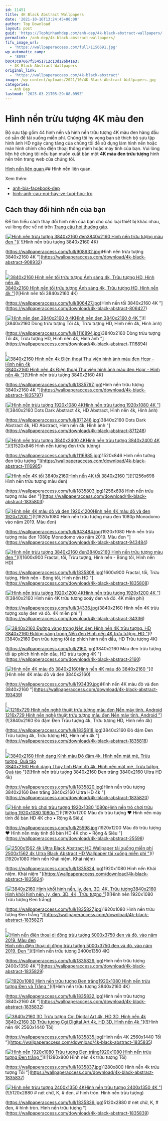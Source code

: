 ```yaml
---
id: 11451
title: 4K Black Abstract Wallpapers
date: '2021-10-16T13:24:45+00:00'
author: Top Download
layout: post
guid: 'https://Tophinhanhdep.com/anh-dep/4k-black-abstract-wallpapers/'
permalink: /anh-dep/4k-black-abstract-wallpapers/
fifu_image_url:
  - 'https://wallpaperaccess.com/full/1156691.jpg'
wp_automatic_camp:
  - '8098'
b0c43c97667f55451712c13d126b41e3:
  - 4K Black Abstract Wallpapers
original_link:
  - 'https://wallpaperaccess.com/4k-black-abstract'
image: /wp-content/uploads/2021/10/4K-Black-Abstract-Wallpapers.jpg
categories:
  - Ảnh Đẹp
lastmod: '2025-03-21T05:29:08.099Z'
---
```

# Hình nền trừu tượng 4K màu đen

Bộ sưu tập gồm 44 hình nền và hình nền trừu tượng 4K màu đen hàng đầu có sẵn để tải xuống miễn phí. Chúng tôi hy vọng bạn sẽ thích bộ sưu tập hình ảnh HD ngày càng tăng của chúng tôi để sử dụng làm hình nền hoặc màn hình chính cho điện thoại thông minh hoặc máy tính của bạn. Vui lòng liên hệ chúng tôi nếu bạn muốn xuất bản một **4K màu đen trừu tượng** hình nền trên trang web của chúng tôi.

[Hình nền liên quan ](#related) ## Hình nền liên quan.

   
 Xem thêm:

   
- [anh-bia-facebook-dep](https://tophinhanhdep.com/anh-bia/anh-bia-facebook-dep/)
- [hinh-anh-cau-noi-hay-ve-tuoi-hoc-tro](https://tophinhanhdep.com/nhung-cau-noi-hay/hinh-anh-cau-noi-hay-ve-tuoi-hoc-tro/)

## Cách thay đổi hình nền của bạn

Để tìm hiểu cách thay đổi hình nền của bạn cho các loại thiết bị khác nhau, vui lòng đọc về nó trên [Trang câu hỏi thường gặp](https://tophinhanhdep.com/faq/).

  
[[![Hình nền trừu tượng 3840x2160 đen](https://wallpaperaccess.com/full/1156691.jpg)3840x2160 Hình nền trừu tượng màu đen "](https://wallpaperaccess.com/download/4k-black-abstract-1156691)]( ![Hình nền trừu tượng 3840x2160 4K)

(https://wallpaperaccess.com/full/908932.jpg)Hình nền trừu tượng 3840x2160 4K "](https://wallpaperaccess.com/download/4k-black-abstract-908932)

[[![3840x2160 Hình nền tối trừu tượng Ánh sáng 4k, Trừu tượng HD, Hình nền 4k](https://wallpaperaccess.com/full/951548.jpg)3840x2160 Hình nền tối trừu tượng Ánh sáng 4k, Trừu tượng HD, Hình nền 4k "](https://wallpaperaccess.com/download/4k-black-abstract-951548)](![Hình nền tối 3840x2160 4K)

(https://wallpaperaccess.com/full/806427.jpg)Hình nền tối 3840x2160 4K "](https://wallpaperaccess.com/download/4k-black-abstract-806427)

[[![Hình nền đen 3840x2160 ở 4K](https://wallpaperaccess.com/full/1835794.jpg)Hình nền đen 3840x2160 ở 4K "](https://wallpaperaccess.com/download/4k-black-abstract-1835794)](![3840x2160 Dòng trừu tượng Tối 4k, Trừu tượng HD, Hình nền 4k, Hình ảnh)

(https://wallpaperaccess.com/full/1116894.jpg)3840x2160 Dòng trừu tượng Tối 4k, Trừu tượng HD, Hình nền 4k, Hình ảnh "](https://wallpaperaccess.com/download/4k-black-abstract-1116894)

[[![3840x2160 Hình nền 4k Điện thoại Thư viện hình ảnh màu đen Hcpr - Hình nền 4k](https://wallpaperaccess.com/full/1835796.jpg)3840x2160 Hình nền 4k Điện thoại Thư viện hình ảnh màu đen Hcpr - Hình nền 4k "](https://wallpaperaccess.com/download/4k-black-abstract-1835796)](![Hình nền trừu tượng 3840x2160 4K)

(https://wallpaperaccess.com/full/1835797.jpg)Hình nền trừu tượng 3840x2160 4K "](https://wallpaperaccess.com/download/4k-black-abstract-1835797)

[[![Hình nền trừu tượng 1920x1080 4K](https://wallpaperaccess.com/full/1101176.jpg)Hình nền trừu tượng 1920x1080 4K "](https://wallpaperaccess.com/download/4k-black-abstract-1101176)](![3840x2160 Dots Dark Abstract 4k, HD Abstract, Hình nền 4k, Hình ảnh)

(https://wallpaperaccess.com/full/871248.jpg)3840x2160 Dots Dark Abstract 4k, HD Abstract, Hình nền 4k, Hình ảnh "](https://wallpaperaccess.com/download/4k-black-abstract-871248)

[[![Hình nền trừu tượng 3840x2400 4K](https://wallpaperaccess.com/full/1835800.jpg)Hình nền trừu tượng 3840x2400 4K "](https://wallpaperaccess.com/download/4k-black-abstract-1835800)](![1520x846 Hình nền tường đen trừu tượng)

(https://wallpaperaccess.com/full/1116985.jpg)1520x846 Hình nền tường đen trừu tượng "](https://wallpaperaccess.com/download/4k-black-abstract-1116985)

[[![Hình nền 4K tối 3840x2160](https://wallpaperaccess.com/full/1835802.jpg)Hình nền 4K tối 3840x2160 "](https://wallpaperaccess.com/download/4k-black-abstract-1835802)](![1256x698 Hình nền trừu tượng màu đen)

(https://wallpaperaccess.com/full/1835803.jpg)1256x698 Hình nền trừu tượng màu đen "](https://wallpaperaccess.com/download/4k-black-abstract-1835803)

[[![Hình nền 4K màu đỏ và đen 1920x1200](https://wallpaperaccess.com/full/867395.jpg)Hình nền 4K màu đỏ và đen 1920x1200 "](https://wallpaperaccess.com/download/4k-black-abstract-867395)](![1920x1080 Hình nền trừu tượng màu đen 1080p Monodomo vào năm 2019. Màu đen)

(https://wallpaperaccess.com/full/943484.jpg)1920x1080 Hình nền trừu tượng màu đen 1080p Monodomo vào năm 2019. Màu đen "](https://wallpaperaccess.com/download/4k-black-abstract-943484)

[[![Hình nền trừu tượng 3840x2160 đen](https://wallpaperaccess.com/full/1835807.jpg)3840x2160 Hình nền trừu tượng màu đen "](https://wallpaperaccess.com/download/4k-black-abstract-1835807)](![1600x900 Fractal, tối, Trừu tượng, Hình nền - Bóng tối, Hình nền HD)

(https://wallpaperaccess.com/full/1835808.jpg)1600x900 Fractal, tối, Trừu tượng, Hình nền - Bóng tối, Hình nền HD "](https://wallpaperaccess.com/download/4k-black-abstract-1835808)

[[![Hình nền trừu tượng 1920x1200 4K](https://wallpaperaccess.com/full/1101202.jpg)Hình nền trừu tượng 1920x1200 4K "](https://wallpaperaccess.com/download/4k-black-abstract-1101202)](![3840x2160 Hình nền 4K trừu tượng xoáy đen và đỏ.  4K miễn phí)

(https://wallpaperaccess.com/full/34336.jpg)3840x2160 Hình nền 4K trừu tượng xoáy đen và đỏ. 4K miễn phí "](https://wallpaperaccess.com/download/4k-black-abstract-34336)

[[![3840x2160 Đường vàng trong Nền đen Hình nền 4K trừu tượng.  HD](https://wallpaperaccess.com/full/1683626.jpg)3840x2160 Đường vàng trong Nền đen Hình nền 4K trừu tượng. HD "](https://wallpaperaccess.com/download/4k-black-abstract-1683626)](![3840x2160 Đen trừu tượng tối áp phích hình nền dầu, HD Trừu tượng 4K)

(https://wallpaperaccess.com/full/2160.jpg)3840x2160 Màu đen trừu tượng tối áp phích hình nền dầu, HD trừu tượng 4K "](https://wallpaperaccess.com/download/4k-black-abstract-2160)

[[![Hình nền 4K màu đỏ 3840x2160](https://wallpaperaccess.com/full/1339899.jpg)Hình nền 4K màu đỏ 3840x2160 "](https://wallpaperaccess.com/download/4k-black-abstract-1339899)](![Hình nền 4K màu đỏ và đen 3840x2160)

(https://wallpaperaccess.com/full/193439.jpg)Hình nền 4K màu đỏ và đen 3840x2160 "](https://wallpaperaccess.com/download/4k-black-abstract-193439)

[[![1216x729 Hình nền nghệ thuật trừu tượng màu đen Nền máy tính.  Android](https://wallpaperaccess.com/full/1157578.jpg)1216x729 Hình nền nghệ thuật trừu tượng màu đen Nền máy tính. Android "](https://wallpaperaccess.com/download/4k-black-abstract-1157578)](![3840x2160 Đỏ đậm Đen Trừu tượng 4k, Trừu tượng HD, Hình nền 4k)

(https://wallpaperaccess.com/full/1835818.jpg)3840x2160 Đỏ đậm Đen Trừu tượng 4k, Trừu tượng HD, Hình nền 4k "](https://wallpaperaccess.com/download/4k-black-abstract-1835818)

[[![3840x2160 Hình dạng Kính màu Đỏ đậm 4k.  Hình nền mát mẻ, Trừu tượng, Quả táo](https://wallpaperaccess.com/full/166240.jpg)3840x2160 Hình dạng Thủy tinh Đậm đỏ 4k. Hình nền mát mẻ, Trừu tượng, Quả táo "](https://wallpaperaccess.com/download/4k-black-abstract-166240)](![Hình nền trừu tượng 3840x2160 Đen trắng 3840x2160 Ultra HD 4k)

(https://wallpaperaccess.com/full/1835820.jpg)Hình nền trừu tượng 3840x2160 Đen trắng 3840x2160 Ultra HD 4k "](https://wallpaperaccess.com/download/4k-black-abstract-1835820)

[[![Hình nền trò chơi trừu tượng 1920x1080 1080p](https://wallpaperaccess.com/full/306902.jpg)Hình nền trò chơi trừu tượng 1920x1080 1080p "](https://wallpaperaccess.com/download/4k-black-abstract-306902)](![1920x1200 Màu đỏ trừu tượng ❤ Hình nền máy tính để bàn HD 4K cho • Rộng & Siêu)

(https://wallpaperaccess.com/full/25598.jpg)1920x1200 Màu đỏ trừu tượng ❤ Hình nền máy tính để bàn HD 4K cho • Rộng &amp; Siêu "](https://wallpaperaccess.com/download/4k-black-abstract-25598)

[[![2500x1562 4k Ultra Black Abstract HD Wallpaper tải xuống miễn phí](https://wallpaperaccess.com/full/1835823.jpg)2500x1562 4k Ultra Black Abstract HD Wallpaper tải xuống miễn phí "](https://wallpaperaccess.com/download/4k-black-abstract-1835823)](![1920x1080 Hình nền Khái niệm.  Khái niệm)

(https://wallpaperaccess.com/full/1835824.jpg)1920x1080 Hình nền Khái niệm. Khái niệm "](https://wallpaperaccess.com/download/4k-black-abstract-1835824)

[[![3840x2160 Hình khối hình nền, ly, đen, 3D, 4K, Trừu tượng](https://wallpaperaccess.com/full/1835825.jpg)3840x2160 Hình khối hình nền, ly, đen, 3D, 4K, Trừu tượng "](https://wallpaperaccess.com/download/4k-black-abstract-1835825)](![Hình nền 1920x1080 Trừu tượng Đen trắng)

(https://wallpaperaccess.com/full/1835827.jpg)1920x1080 Hình nền trừu tượng Đen trắng "](https://wallpaperaccess.com/download/4k-black-abstract-1835827)

[[![Hình nền điện thoại di động trừu tượng 5000x3750 đen và đỏ.  vào năm 2019. Màu đen](https://wallpaperaccess.com/full/975255.jpg)Hình nền điện thoại di động trừu tượng 5000x3750 đen và đỏ. vào năm 2019. Đen "](https://wallpaperaccess.com/download/4k-black-abstract-975255)](![Hình nền trừu tượng 2400x1350 4K)

(https://wallpaperaccess.com/full/1835829.jpg)Hình nền trừu tượng 2400x1350 4K "](https://wallpaperaccess.com/download/4k-black-abstract-1835829)

[[![1920x1080 Hình nền trừu tượng Đen trắng](https://wallpaperaccess.com/full/1835830.jpg)1920x1080 Hình nền trừu tượng Đen và Trắng "](https://wallpaperaccess.com/download/4k-black-abstract-1835830)](![Hình nền trừu tượng 3840x2160 4K)

(https://wallpaperaccess.com/full/1835832.jpg)Hình nền trừu tượng 3840x2160 4K "](https://wallpaperaccess.com/download/4k-black-abstract-1835832)

[[![3840x2160 3D Trừu tượng Cgi Digital Art 4k, HD 3D, Hình nền 4k](https://wallpaperaccess.com/full/1441222.jpg)3840x2160 3D Trừu tượng Cgi Digital Art 4k, HD 3D, Hình nền 4k "](https://wallpaperaccess.com/download/4k-black-abstract-1441222)](![Hình nền 4K 2560x1440 Tối)

(https://wallpaperaccess.com/full/1835835.jpg)Hình nền 4K 2560x1440 Tối "](https://wallpaperaccess.com/download/4k-black-abstract-1835835)

[[![Hình nền 1920x1080 Trừu tượng Đen trắng](https://wallpaperaccess.com/full/1835836.jpg)1920x1080 Hình nền trừu tượng Đen trắng "](https://wallpaperaccess.com/download/4k-black-abstract-1835836)](![1280x800 Hình nền 4k trừu tượng Tối)

(https://wallpaperaccess.com/full/1835837.jpg)1280x800 Hình nền 4k trừu tượng Tối "](https://wallpaperaccess.com/download/4k-black-abstract-1835837)

[[![Hình nền trừu tượng 2400x1350 4K](https://wallpaperaccess.com/full/1835838.jpg)Hình nền trừu tượng 2400x1350 4K "](https://wallpaperaccess.com/download/4k-black-abstract-1835838)](![5120x2880 # nét chữ, K, # đen, # hình tròn.  Hình nền trừu tượng)

(https://wallpaperaccess.com/full/1835839.jpg)5120x2880 # nét chữ, K, # đen, # hình tròn. Hình nền trừu tượng "](https://wallpaperaccess.com/download/4k-black-abstract-1835839)
